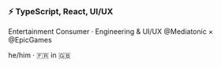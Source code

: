 ### ⚡ TypeScript, React, UI/UX

Entertainment Consumer · Engineering & UI/UX @Mediatonic × @EpicGames

he/him  ·  🇫🇷 in 🇬🇧
